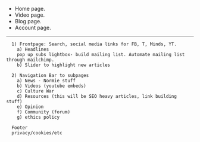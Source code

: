 * Home page.
* Video page.
* Blog page.
* Account page.
----
      1) Frontpage: Search, social media links for FB, T, Minds, YT. 
        a) Headlines
        pop up subs lightbox- build mailing list. Automate mailing list through mailchimp.
        b) Slider to highlight new articles

      2) Navigation Bar to subpages
        a) News - Normie stuff
        b) Videos (youtube embeds)
        c) Culture War
        d) Resources (this will be SEO heavy articles, link building stuff)
        e) Opinion
        f) Community (forum)
        g) ethics policy

      Footer
      privacy/cookies/etc
      